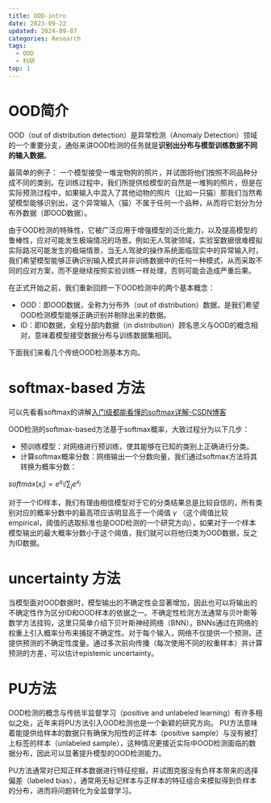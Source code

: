```yaml
---
title: OOD-intro
date: 2023-09-22
updated: 2024-09-07
categories: Research
tags:
  - OOD
  - 科研
top: 1
---
```

# OOD简介
OOD（out of distribution detection）是异常检测（Anomaly Detection）领域的一个重要分支，通俗来讲OOD检测的任务就是**识别出分布与模型训练数据不同的输入数据**。

最简单的例子：
一个模型接受一堆宠物狗的照片，并试图将他们按照不同品种分成不同的类别。在训练过程中，我们所提供给模型的自然是一堆狗的照片，但是在实际预测过程中，如果输入中混入了其他动物的照片（比如一只猫）那我们当然希望模型能够识别出，这个异常输入（猫）不属于任何一个品种，从而将它划分为分布外数据（即OOD数据）。

由于OOD检测的特殊性，它被广泛应用于增强模型的泛化能力，以及提高模型的鲁棒性，应对可能发生极端情况的场景。例如无人驾驶领域，实验室数据很难模拟实际路况可能发生的极端情景，当无人驾驶的操作系统面临现实中的异常输入时，我们希望模型能够正确识别输入模式并非训练数据中的任何一种模式，从而采取不同的应对方案，而不是继续按照实验训练一样处理，否则可能会造成严重后果。

在正式开始之前，我们重新回顾一下OOD检测中的两个基本概念：
- OOD：即OOD数据，全称为分布外（out of distribution）数据，是我们希望OOD检测模型能够正确识别并剔除出来的数据。
- ID：即ID数据，全程分部内数据（in distribution）顾名思义与OOD的概念相对，意味着模型接受数据分布与训练数据集相同。

下面我们来看几个传统OOD检测基本方向。

# softmax-based 方法

可以先看看softmax的讲解[入门级都能看懂的softmax详解-CSDN博客](https://blog.csdn.net/bitcarmanlee/article/details/82320853)

OOD检测的softmax-based方法基于softmax概率，大致过程分为以下几步：
- 预训练模型：对网络进行预训练，使其能够在已知的类别上正确进行分类。
- 计算softmax概率分数：网络输出一个分数向量，我们通过softmax方法将其转换为概率分数：

$softmax(x_{i})=e^{x_{i}}/ \sum_{j}e^{x_{j}}$

对于一个ID样本，我们有理由相信模型对于它的分类结果总是比较自信的，所有类别对应的概率分数中的最高项应该明显高于一个阈值 $\gamma$ （这个阈值比较empirical，阈值的选取标准也是OOD检测的一个研究方向），如果对于一个样本模型输出的最大概率分数小于这个阈值，我们就可以将他归类为OOD数据，反之为ID数据。

# uncertainty 方法

当模型面对OOD数据时，模型输出的不确定性会显著增加，因此也可以将输出的不确定性作为区分ID和OOD样本的依据之一。不确定性检测方法通常与贝叶斯等数学方法挂钩，这里只简单介绍下贝叶斯神经网络（BNN）。BNNs通过在网络的权重上引入概率分布来捕捉不确定性。对于每个输入，网络不仅提供一个预测，还提供预测的不确定性度量。通过多次前向传播（每次使用不同的权重样本）并计算预测的方差，可以估计epistemic uncertainty。

# PU方法

OOD检测的概念与传统半监督学习（positive and unlabeled learning）有许多相似之处，近年来将PU方法引入OOD检测也是一个新颖的研究方向。
PU方法意味着能提供给样本的数据只有确保为阳性的正样本（positive sample）与没有被打上标签的样本（unlabeled sample），这种情况更接近实际中OOD检测面临的数据分布，因此可以显著提升模型的OOD检测能力。

PU方法通常对已知正样本数据进行特征挖掘，并试图克服没有负样本带来的选择偏差（labeled bias），通常用无标记样本与正样本的特征组合来模拟得到负样本的分布，进而将问题转化为全监督学习。







